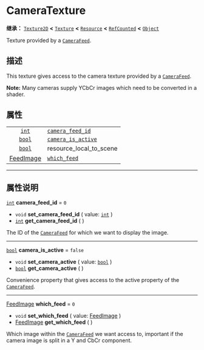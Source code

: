 <!-- ⚠ 请勿编辑本文件 ⚠ -->
<!-- 本文档使用脚本从 WeDot 引擎源码仓库生成。 -->
<!-- 生成脚本：https://github.com/WeDot-Engine/WeDot/tree/4.3/doc/tools/make_md.py； -->
<!-- 原文件：https://github.com/WeDot-Engine/WeDot/tree/4.3/doc/classes/CameraTexture.xml。 -->

<div id="_class_cameratexture"></div>

# CameraTexture

**继承：** [`Texture2D`](class_texture2d.md) **<** [`Texture`](class_texture.md) **<** [`Resource`](class_resource.md) **<** [`RefCounted`](class_refcounted.md) **<** [`Object`](class_object.md)

Texture provided by a [`CameraFeed`](class_camerafeed.md).

## 描述

This texture gives access to the camera texture provided by a [`CameraFeed`](class_camerafeed.md).

 **Note:** Many cameras supply YCbCr images which need to be converted in a shader.

## 属性

|||
|:-:|:--|
| [`int`](class_int.md)                     | [`camera_feed_id`](class_cameratexture.md#class_cameratexture_property_camera_feed_id)     | ``0``                                                                                                 |
| [`bool`](class_bool.md)                   | [`camera_is_active`](class_cameratexture.md#class_cameratexture_property_camera_is_active) | ``false``                                                                                             |
| [`bool`](class_bool.md)                   | resource_local_to_scene                                                                    | ``false`` (overrides [`Resource`](class_resource.md#class_resource_property_resource_local_to_scene)) |
| [FeedImage](#enum_cameraserver_feedimage) | [`which_feed`](class_cameratexture.md#class_cameratexture_property_which_feed)             | ``0``                                                                                                 |

<!-- rst-class:: classref-section-separator -->

---

## 属性说明

<div id="_class_cameratexture_property_camera_feed_id"></div>

[`int`](class_int.md) **camera_feed_id** = ``0`` <div id="class_cameratexture_property_camera_feed_id"></div>

- `void` **set_camera_feed_id** ( value: [`int`](class_int.md) )
- [`int`](class_int.md) **get_camera_feed_id** ( )

The ID of the [`CameraFeed`](class_camerafeed.md) for which we want to display the image.

<!-- rst-class:: classref-item-separator -->

---

<div id="_class_cameratexture_property_camera_is_active"></div>

[`bool`](class_bool.md) **camera_is_active** = ``false`` <div id="class_cameratexture_property_camera_is_active"></div>

- `void` **set_camera_active** ( value: [`bool`](class_bool.md) )
- [`bool`](class_bool.md) **get_camera_active** ( )

Convenience property that gives access to the active property of the [`CameraFeed`](class_camerafeed.md).

<!-- rst-class:: classref-item-separator -->

---

<div id="_class_cameratexture_property_which_feed"></div>

[FeedImage](#enum_cameraserver_feedimage) **which_feed** = ``0`` <div id="class_cameratexture_property_which_feed"></div>

- `void` **set_which_feed** ( value: [FeedImage](#enum_cameraserver_feedimage) )
- [FeedImage](#enum_cameraserver_feedimage) **get_which_feed** ( )

Which image within the [`CameraFeed`](class_camerafeed.md) we want access to, important if the camera image is split in a Y and CbCr component.

[^virtual]: 本方法通常需要用户覆盖才能生效。
[^const]: 本方法无副作用，不会修改该实例的任何成员变量。
[^vararg]: 本方法除了能接受在此处描述的参数外，还能够继续接受任意数量的参数。
[^constructor]: 本方法用于构造某个类型。
[^static]: 调用本方法无需实例，可直接使用类名进行调用。
[^operator]: 本方法描述的是使用本类型作为左操作数的有效运算符。
[^bitfield]: 这个值是由下列位标志构成位掩码的整数。
[^void]: 无返回值。
